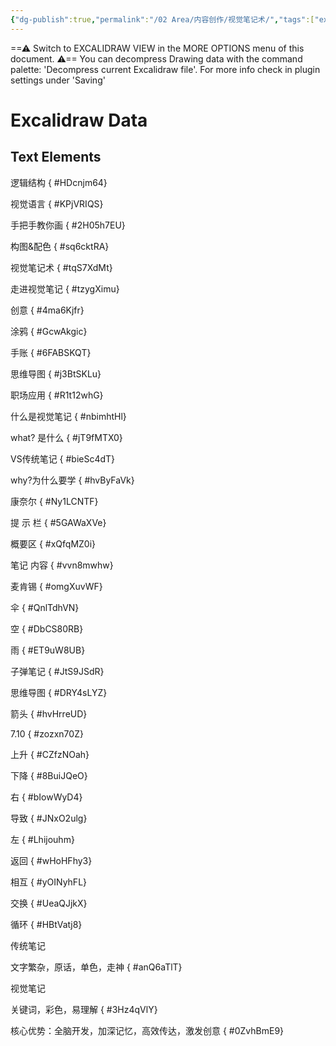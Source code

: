 ```yaml
---
{"dg-publish":true,"permalink":"/02 Area/内容创作/视觉笔记术/","tags":["excalidraw"],"created":"2024-08-30T21:56:51.985+08:00","updated":"2025-04-16T17:19:23.528+08:00"}
---
```


==⚠  Switch to EXCALIDRAW VIEW in the MORE OPTIONS menu of this document. ⚠== You can decompress Drawing data with the command palette: 'Decompress current Excalidraw file'. For more info check in plugin settings under 'Saving'


# Excalidraw Data

## Text Elements
逻辑结构
{ #HDcnjm64}


视觉语言
{ #KPjVRIQS}


手把手教你画
{ #2H05h7EU}


构图&配色
{ #sq6cktRA}


视觉笔记术
{ #tqS7XdMt}


走进视觉笔记
{ #tzygXimu}


创意
{ #4ma6Kjfr}


涂鸦
{ #GcwAkgic}


手账
{ #6FABSKQT}


思维导图
{ #j3BtSKLu}


职场应用
{ #R1t12whG}


什么是视觉笔记
{ #nbimhtHl}


what? 是什么
{ #jT9fMTX0}


VS传统笔记
{ #bieSc4dT}


why?为什么要学
{ #hvByFaVk}


康奈尔
{ #Ny1LCNTF}


提
示
栏
{ #5GAWaXVe}


概要区
{ #xQfqMZ0i}


笔记
内容
{ #vvn8mwhw}


麦肯锡
{ #omgXuvWF}


伞
{ #QnlTdhVN}


空
{ #DbCS80RB}


雨
{ #ET9uW8UB}


子弹笔记
{ #JtS9JSdR}


思维导图
{ #DRY4sLYZ}


箭头
{ #hvHrreUD}


7.10
{ #zozxn70Z}


上升
{ #CZfzNOah}


下降
{ #8BuiJQeO}


右
{ #bIowWyD4}


导致
{ #JNxO2ulg}


左
{ #Lhijouhm}


返回
{ #wHoHFhy3}


相互
{ #yOINyhFL}


交换
{ #UeaQJjkX}


循环
{ #HBtVatj8}


传统笔记

文字繁杂，原话，单色，走神
{ #anQ6aTlT}


视觉笔记

关键词，彩色，易理解
{ #3Hz4qVlY}


核心优势：全脑开发，加深记忆，高效传达，激发创意
{ #0ZvhBmE9}


